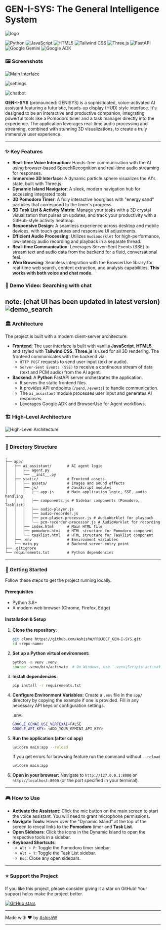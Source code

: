 # GEN-I-SYS: The General Intelligence System
![logo](app/static/assets/images/GEN-I-SYS_logo.png)


![Python](https://img.shields.io/badge/Python-3776AB?style=for-the-badge&logo=python&logoColor=white)
![JavaScript](https://img.shields.io/badge/JavaScript-F7DF1E?style=for-the-badge&logo=javascript&logoColor=black)
![HTML5](https://img.shields.io/badge/HTML5-E34F26?style=for-the-badge&logo=html5&logoColor=white)
![Tailwind CSS](https://img.shields.io/badge/Tailwind_CSS-38B2AC?style=for-the-badge&logo=tailwind-css&logoColor=white)
![Three.js](https://img.shields.io/badge/Three.js-000000?style=for-the-badge&logo=three.js&logoColor=white)
![FastAPI](https://img.shields.io/badge/FastAPI-009688?style=for-the-badge&logo=FastAPI&logoColor=white)
![Google Gemini](https://img.shields.io/badge/Gemini-4285F4?style=for-the-badge&logo=google&logoColor=white)
![Google ADK](https://img.shields.io/badge/ADK-4285F4?style=for-the-badge&logo=google&logoColor=white)


### 🖼️ Screenshots

![Main Interface](app/static/assets/images/screenshot-app.png)

![settings](app/static/assets/videos/GENISYS_Settings.gif)

![chatbot](app/static/assets/images/chat-UI.png)

**GEN-I-SYS** (pronounced: GENISYS) is a sophisticated, voice-activated AI assistant featuring a futuristic, heads-up display (HUD) style interface. It's designed to be an interactive and productive companion, integrating powerful tools like a Pomodoro timer and a task manager directly into the experience. The application leverages real-time audio processing and streaming, combined with stunning 3D visualizations, to create a truly immersive user experience.

---

### ✨ Key Features

*   **Real-time Voice Interaction**: Hands-free communication with the AI using browser-based SpeechRecognition and real-time audio streaming for responses.
*   **Immersive 3D Interface**: A dynamic particle sphere visualizes the AI's state, built with Three.js.
*   **Dynamic Island Navigator**: A sleek, modern navigation hub for accessing integrated tools.
*   **3D Pomodoro Timer**: A fully interactive hourglass with "energy sand" particles that correspond to the timer's progress.
*   **3D Task List & Activity Matrix**: Manage your tasks with a 3D crystal visualization that pulses on updates, and track your productivity with a GitHub-style activity heatmap.
*   **Responsive Design**: A seamless experience across desktop and mobile devices, with touch gestures and responsive UI adjustments.
*   **Efficient Audio Processing**: Utilizes `AudioWorklet` for high-performance, low-latency audio recording and playback in a separate thread.
*   **Real-time Communication**: Leverages Server-Sent Events (SSE) to stream text and audio data from the backend for a fluid, conversational feel.
*   **Web Browsing**: Seamless integration with the BrowserUse library for real-time web search, content extraction, and analysis capabilities. **This works with both voice and chat mode**. 

### 🎥 Demo Video: Searching with chat
note: (chat UI has been updated in latest version)
![demo_search](app/static/assets/videos/searching_cake_recipe.gif)
---

### 🏛️ Architecture

The project is built with a modern client-server architecture:

*   **Frontend**: The user interface is built with vanilla **JavaScript**, **HTML5**, and styled with **Tailwind CSS**. **Three.js** is used for all 3D rendering. The frontend communicates with the backend via:
    *   `HTTP POST` requests to send user input (text or audio).
    *   `Server-Sent Events (SSE)` to receive a continuous stream of data (text and PCM audio) from the AI agent.
*   **Backend**: A **Python** FastAPI server orchestrates the application.
    *   It serves the static frontend files.
    *   It provides API endpoints (`/send`, `/events`) to handle communication.
    *   The `ai_assistant` module processes user input and generates AI responses.
    *   Leverages Google ADK and BrowserUse for Agent workflows. 


### 🏗️ High-Level Architecture

![High-Level Architecture](app/static/assets/images/high-level-architecture.png)


---


### 📁 Directory Structure

```
.
├── app/
│   ├── ai_assistant/       # AI agent logic
│   │   ├── agent.py
│   │   └── __init__.py
│   ├── static/             # Frontend assets
│   │   ├── assets/         # Images and sound effects
│   │   ├── js/             # JavaScript modules
│   │   │   ├── app.js      # Main application logic, SSE, audio handling
│   │   │   ├── components.js # Sidebar components (Pomodoro, Tasklist)
│   │   │   ├── audio-player.js
│   │   │   ├── audio-recorder.js
│   │   │   ├── pcm-player-processor.js # AudioWorklet for playback
│   │   │   └── pcm-recorder-processor.js # AudioWorklet for recording
│   │   ├── index.html      # Main HTML file
│   │   ├── pomodoro.html   # HTML structure for Pomodoro component
│   │   └── tasklist.html   # HTML structure for Tasklist component
│   ├── .env                # Environment variables
│   └── main.py             # Backend server entry point
├── .gitignore
└── requirements.txt        # Python dependencies
```

---

### 🚀 Getting Started

Follow these steps to get the project running locally.

#### Prerequisites

*   Python 3.8+
*   A modern web browser (Chrome, Firefox, Edge)

#### Installation & Setup

1.  **Clone the repository:**
    ```sh
    git clone https://github.com/AshishW/PROJECT_GEN-I-SYS.git
    cd <repo-name>
    ```

2.  **Set up a Python virtual environment:**
    ```sh
    python -m venv .venv
    source .venv/bin/activate  # On Windows, use `.venv\Scripts\activate`
    ```

3.  **Install dependencies:**
    ```sh
    pip install -r requirements.txt
    ```

4.  **Configure Environment Variables:**
    Create a `.env` file in the `app/` directory by copying the example if one is provided. Fill in any necessary API keys or configuration settings.

    .env:
    ```sh
    GOOGLE_GENAI_USE_VERTEXAI=FALSE
    GOOGLE_API_KEY= <ADD_YOUR_GEMINI_API_KEY> 
    ```

5.  **Run the application:(after cd app)**
    ```sh
    uvicorn main:app --reload
    ```
    If you get errors for browsing feature run the command without `--reload`

    ```sh
    uvicorn main:app
    ```

6.  **Open in your browser:**
    Navigate to `http://127.0.0.1:8000` or `http://localhost:8000` (or the port specified in your terminal).

---

### 🎮 How to Use

*   **Activate the Assistant**: Click the mic button on the main screen to start the voice assistant. You will need to grant microphone permissions.
*   **Navigate Tools**: Hover over the "Dynamic Island" at the top of the screen to reveal links to the **Pomodoro** timer and **Task List**.
*   **Open Sidebars**: Click the icons in the Dynamic Island to open the respective tools in a sidebar.
*   **Keyboard Shortcuts**:
    *   `Alt + P`: Toggle the Pomodoro timer sidebar.
    *   `Alt + T`: Toggle the Task List sidebar.
    *   `Esc`: Close any open sidebars.

---


### ⭐ Support the Project

If you like this project, please consider giving it a star on GitHub! Your support helps make the project better.

[![GitHub stars](https://img.shields.io/github/stars/AshishW/PROJECT_GEN-I-SYS.svg?style=social&label=Star)](https://github.com/AshishW/PROJECT_GEN-I-SYS)

---

Made with ❤️ by [AshishW](https://github.com/AshishW)

---



